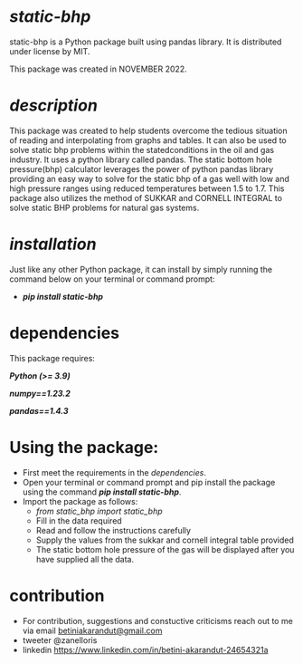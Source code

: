 # *_static-bhp_*

static-bhp is a Python package built using pandas library. It is distributed under license by MIT.

This package was created in NOVEMBER 2022.

# _description_
This package was created to help students overcome the tedious situation of reading and interpolating from graphs and tables. It can also be used to solve static bhp problems within the statedconditions in the oil and gas industry. It uses a python library called pandas. The static bottom hole pressure(bhp) calculator leverages the power of python pandas library providing an easy way to solve for the static bhp of a gas well with low and high pressure ranges using reduced temperatures between 1.5 to 1.7.
This package also utilizes the method of SUKKAR and CORNELL INTEGRAL to solve static BHP problems for natural gas systems.

# _installation_

Just like any other Python package, it can install by simply running the command below on your terminal or command prompt:

* **_pip install static-bhp_**

# dependencies

This package requires:

**_Python (>= 3.9)_**

**_numpy==1.23.2_**

**_pandas==1.4.3_**

# Using the package:
* First meet the requirements in the _dependencies_.
* Open your terminal or command prompt and pip install the package using the command **_pip install static-bhp_**.
* Import the package as follows:
	* _from static_bhp import static_bhp_
	* Fill in the data required
	* Read and follow the instructions carefully
	* Supply the values from the sukkar and cornell integral table provided
	* The static bottom hole pressure of the gas will be displayed after you have supplied all the data.

# contribution
* For contribution, suggestions and constuctive criticisms reach out to me via email betiniakarandut@gmail.com
* tweeter @zanelloris
* linkedin https://www.linkedin.com/in/betini-akarandut-24654321a
